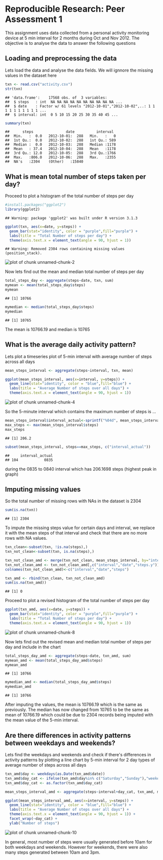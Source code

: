# Reproducible Research: Peer Assessment 1

This assignment uses data collected from a personal activity monitoring device at 5 min interval for 2 months during Oct and Nov 2012. The objective is to analyse the data to answer the following questions


## Loading and preprocessing the data

Lets load the data and analyse the data fields. We will ignnore the missing values in the dataset here

```r
txn <- read.csv("activity.csv")
str(txn)
```

```
## 'data.frame':	17568 obs. of  3 variables:
##  $ steps   : int  NA NA NA NA NA NA NA NA NA NA ...
##  $ date    : Factor w/ 61 levels "2012-10-01","2012-10-02",..: 1 1 1 1 1 1 1 1 1 1 ...
##  $ interval: int  0 5 10 15 20 25 30 35 40 45 ...
```

```r
summary(txn)
```

```
##      steps               date          interval   
##  Min.   :  0.0   2012-10-01:  288   Min.   :   0  
##  1st Qu.:  0.0   2012-10-02:  288   1st Qu.: 589  
##  Median :  0.0   2012-10-03:  288   Median :1178  
##  Mean   : 37.4   2012-10-04:  288   Mean   :1178  
##  3rd Qu.: 12.0   2012-10-05:  288   3rd Qu.:1766  
##  Max.   :806.0   2012-10-06:  288   Max.   :2355  
##  NA's   :2304    (Other)   :15840
```



## What is mean total number of steps taken per day?

Proceed to plot a histogram of the total number of steps per day


```r
#install.packages("ggplot2")
library(ggplot2)
```

```
## Warning: package 'ggplot2' was built under R version 3.1.3
```

```r
ggplot(txn, aes(x=date, y=steps)) +
  geom_bar(stat="identity", color = "purple",fill="purple") +
  labs(title = "Total Number of steps per day") +
  theme(axis.text.x = element_text(angle = 90, hjust = 1))
```

```
## Warning: Removed 2304 rows containing missing values (position_stack).
```

![plot of chunk unnamed-chunk-2](./PA1_template_files/figure-html/unnamed-chunk-2.png) 

Now lets find out the mean and median total number of steps per day


```r
total_steps_day <- aggregate(steps~date, txn, sum)
mymean <- mean(total_steps_day$steps)
mymean
```

```
## [1] 10766
```

```r
mymedian <- median(total_steps_day$steps)
mymedian
```

```
## [1] 10765
```

The mean is 10766.19 and median is 10765



## What is the average daily activity pattern?


Lets plot a timeseries plot of 5-min interval with average number of steps across all days


```r
mean_steps_interval <- aggregate(steps~interval, txn, mean)

ggplot(mean_steps_interval, aes(x=interval, y=steps)) +
  geom_line(stat="identity", color = "blue",fill="blue") +
  labs(title = "Average Number of steps over all days") +
  theme(axis.text.x = element_text(angle = 90, hjust = 1))
```

![plot of chunk unnamed-chunk-4](./PA1_template_files/figure-html/unnamed-chunk-4.png) 

So the 5-minute interval which contains the maximum number of steps is ...


```r
mean_steps_interval$interval_actual<-sprintf("%04d", mean_steps_interval$interval)
max_steps <- max(mean_steps_interval$steps)
max_steps
```

```
## [1] 206.2
```

```r
subset(mean_steps_interval, steps==max_steps, c("interval_actual"))
```

```
##     interval_actual
## 104            0835
```
during the 0835 to 0840 interval which has 206.1698 steps (highest peak in graph)



## Imputing missing values


So the total number of missing rows with NAs in the dataset is 2304

```r
sum(is.na(txn))
```

```
## [1] 2304
```

To impute the missing steps value for certain days and interval, we replace it with the mean steps of that interval and check that there are no more rows with NA values.


```r
txn_clean<-subset(txn, !is.na(steps),)
txn_not_clean<-subset(txn, is.na(steps),)

txn_not_clean_amd <- merge(txn_not_clean, mean_steps_interval, by="interval",all.x=T)
txn_not_clean_amd <- txn_not_clean_amd[,c("interval","date","steps.y")]
colnames(txn_not_clean_amd)<-c("interval","date","steps")

txn_amd <- rbind(txn_clean, txn_not_clean_amd)
sum(is.na(txn_amd))
```

```
## [1] 0
```
  
Proceed to plot a revised histogram of the total number of steps per day


```r
ggplot(txn_amd, aes(x=date, y=steps)) +
  geom_bar(stat="identity", color = "purple",fill="purple") +
  labs(title = "Total Number of steps per day") +
  theme(axis.text.x = element_text(angle = 90, hjust = 1))
```

![plot of chunk unnamed-chunk-8](./PA1_template_files/figure-html/unnamed-chunk-8.png) 

Now lets find out the revised mean and median total number of steps per day and include in the chart


```r
total_steps_day_amd <- aggregate(steps~date, txn_amd, sum)
mymean_amd <- mean(total_steps_day_amd$steps)
mymean_amd
```

```
## [1] 10766
```

```r
mymedian_amd <- median(total_steps_day_amd$steps)
mymedian_amd
```

```
## [1] 10766
```

After imputing the values, the mean is 10766.19 which is the same as previously. The median has now changed
from 10765 to be the same as mean of 10766.19 which could be due to 2304 records being imputed with the mean value of the 5-min interval.


## Are there differences in activity patterns between weekdays and weekends?

Lets find the weekdays and weekends and check if there's differences in activity patterns by plotting a line chart by 5-min interval for 2 day types of average number of steps across all days


```r
txn_amd$day <- weekdays(as.Date(txn_amd$date))
txn_amd$day_cat <- ifelse(txn_amd$day%in% c("Saturday","Sunday"),"weekend","weekday")
txn_amd$day_cat <- as.factor(txn_amd$day_cat)

mean_steps_interval_amd <- aggregate(steps~interval+day_cat, txn_amd, mean)

ggplot(mean_steps_interval_amd, aes(x=interval, y=steps)) +
  geom_line(stat="identity", color = "blue",fill="blue") +
  labs(title = "Average Number of steps over all days") +
  theme(axis.text.x = element_text(angle = 90, hjust = 1)) + 
  facet_wrap(~day_cat) +
  ylab("Number of steps")
```

![plot of chunk unnamed-chunk-10](./PA1_template_files/figure-html/unnamed-chunk-10.png) 

In general,  most number of steps were usually generated before 10am for both weekdays and weekends. However for weekends, there were also many steps generated between 10am and 3pm.

